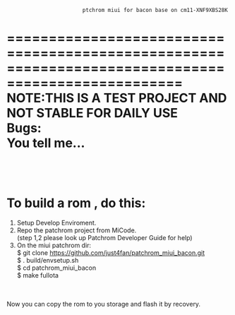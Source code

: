                             ptchrom miui for bacon base on cm11-XNF9XBS28K
===================================================================================================
NOTE:THIS IS A TEST PROJECT AND NOT STABLE FOR DAILY USE<br />
Bugs:<br />
     You tell me...<br />
<br />
<br />
<br />
To build a rom , do this:
==========================
1. Setup Develop Enviroment. <br />
2. Repo the patchrom project from MiCode.<br />
(step 1,2 please look up Patchrom Developer Guide for help)<br />
3. On the miui patchrom dir:<br />
$ git clone https://github.com/just4fan/patchrom_miui_bacon.git <br />
$ . build/envsetup.sh <br />
$ cd patchrom_miui_bacon <br />
$ make fullota <br />
<br />
<br />
Now you can copy the rom to you storage and flash it by recovery.<br />
